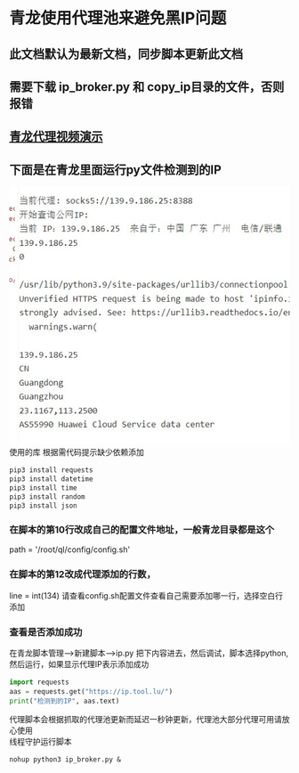# 青龙使用代理池来避免黑IP问题
## 此文档默认为最新文档，同步脚本更新此文档
## 需要下载 ip_broker.py 和 copy_ip目录的文件，否则报错
## [青龙代理视频演示](https://youtu.be/zGoirXzPMQk)
## 下面是在青龙里面运行py文件检测到的IP
<img src="./img/demo.jpg" alt="">
<br>
使用的库
根据需代码提示缺少依赖添加

```
pip3 install requests
pip3 install datetime
pip3 install time
pip3 install random
pip3 install json
```

### 在脚本的第10行改成自己的配置文件地址，一般青龙目录都是这个
path = '/root/ql/config/config.sh'
### 在脚本的第12改成代理添加的行数，
line = int(134)
请查看config.sh配置文件查看自己需要添加哪一行，选择空白行添加

### 查看是否添加成功
在青龙脚本管理-->新建脚本-->ip.py
把下内容进去，然后调试，脚本选择python,然后运行，如果显示代理IP表示添加成功

```python
import requests
aas = requests.get("https://ip.tool.lu/")
print("检测到的IP", aas.text)
```

代理脚本会根据抓取的代理池更新而延迟一秒钟更新，代理池大部分代理可用请放心使用
<br>
线程守护运行脚本
```
nohup python3 ip_broker.py &
```




